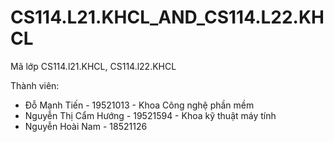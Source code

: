 # CS114.L21.KHCL_AND_CS114.L22.KHCL
Mã lớp CS114.l21.KHCL, CS114.l22.KHCL

Thành viên:
 + Đỗ Mạnh Tiến - 19521013 - Khoa Công nghệ phần mềm
 + Nguyễn Thị Cẩm Hướng - 19521594 - Khoa kỹ thuật máy tính
 + Nguyễn Hoài Nam - 18521126 
